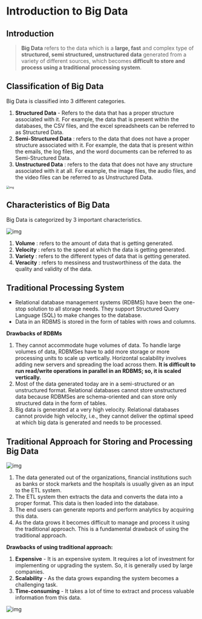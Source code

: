 # Introduction to Big Data

## Introduction

> **Big Data** refers to the data which is a **large, fast** and complex type of **structured, semi structured, unstructured data** generated from a variety of different sources, which becomes **difficult to store and process using a traditional processing system**.

## Classification of Big Data

Big Data is classified into 3 different categories.

1. **Structured Data** - Refers to the data that has a proper structure associated with it. For example, the data that is present within the databases, the CSV files, and the excel spreadsheets can be referred to as Structured Data.
2. **Semi-Structured Data** : refers to the data that does not have a proper structure associated with it. For example, the data that is present within the emails, the log files, and the word documents can be referred to as Semi-Structured Data.
3. **Unstructured Data** : refers to the data that does not have any structure associated with it at all. For example, the image files, the audio files, and the video files can be referred to as Unstructured Data.

<img src="https://lh7-rt.googleusercontent.com/docsz/AD_4nXclO1e088KB30AOEm6TgHYFE8vTQRfoM2MzcretViuraLKUGIvAIAuNNowZhmvv1hGDsEOUBaKYy7C2B8oufHxa8jTHQscq5Cya6Js5AUTPDiDpFzkcBg4tnKZY7C2tIY7dq0pWzzla32uGkSovYw8kPQs?key=WVTBLSgKP1xKDvxfmnhf1w" alt="img" style="zoom:50%;" />

## Characteristics of Big Data

Big Data is categorized by 3 important characteristics.

![img](https://lh7-rt.googleusercontent.com/docsz/AD_4nXdhDkzwrnLxtLrmvgrUG0dZ3shG4HJ0fT7kF67E0is4elj0sdTP-3QY33Pr8siIUtBK3oGSHrzy6hQLA8ZRtFWUNj1BDJ0yucUvmKBuRacy5zAijTSKpNlkVlDs_nSdInZ9jaNZ5eAd2d5PVhsL5eM5hjBt?key=WVTBLSgKP1xKDvxfmnhf1w)

1. **Volume** : refers to the amount of data that is getting generated.
2. **Velocity** : refers to the speed at which the data is getting generated.
3. **Variety** : refers to the different types of data that is getting generated.
4. **Veracity** : refers to messiness and trustworthiness of the data. the quality and validity of the data.

## Traditional Processing System

- Relational database management systems (RDBMS) have been the one-stop solution to all storage needs. They support Structured Query Language (SQL) to make changes to the database. 
- Data in an RDBMS is stored in the form of tables with rows and columns. 

**Drawbacks of RDBMs**

1. They cannot accommodate huge volumes of data. To handle large volumes of data, RDBMSes have to add more storage or more processing units to scale up vertically. Horizontal scalability involves adding new servers and spreading the load across them. **It is difficult to run read/write operations in parallel in an RDBMS; so, it is scaled vertically.**
2. Most of the data generated today are in a semi-structured or an unstructured format. Relational databases cannot store unstructured data because RDBMSes are schema-oriented and can store only structured data in the form of tables.
3. Big data is generated at a very high velocity. Relational databases cannot provide high velocity, i.e., they cannot deliver the optimal speed at which big data is generated and needs to be processed.

## Traditional Approach for Storing and Processing Big Data

![img](https://lh7-rt.googleusercontent.com/docsz/AD_4nXf6Y-NEzaUBM5YXp5fhOG0Dh2uBF-yrngDVPuOqRN-kQabZSmv_ZXX51rjAE84HTLCFj63e_74kjoREtPBOihzYxy0jKfWKQEDwLHccmzMbR_THUsj2OiM5mA3Lt6eyHRAg-YmVbMfC0y417B97O3_apBp_?key=WVTBLSgKP1xKDvxfmnhf1w)

1. The data generated out of the organizations, financial institutions such as banks or stock markets and the hospitals is usually given as an input to the ETL system.
2. The ETL system then extracts the data and converts the data into a proper format. This data is then loaded into the database.
3. The end users can generate reports and perform analytics by acquiring this data.
4. As the data grows it becomes difficult to manage and process it using the traditional approach. This is a fundamental drawback of using the traditional approach.

**Drawbacks of using traditional approach:**

1. **Expensive** - It is an expensive system. It requires a lot of investment for implementing or upgrading the system. So, it is generally used by large companies.
2. **Scalability** - As the data grows expanding the system becomes a challenging task.
3. **Time-consuming** - It takes a lot of time to extract and process valuable information from this data.

![img](https://lh7-rt.googleusercontent.com/docsz/AD_4nXdNfQoK0mtsuCdCVcc-aQuGQR4NPzVovPh3_23fkEqcYAkq8BjLFtgFhHwDtapOK2uNZKnyUp9XFsEnFsp17LvVImyevUHw0xL_lHrbpd_Yb6I9uJDqM42jh9CPn5oqBATCUpaIUhbTLdaupzd7c57zyQHt?key=WVTBLSgKP1xKDvxfmnhf1w)